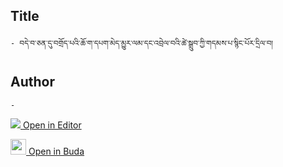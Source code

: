 ## Title
	- བདེ་བ་ཅན་དུ་བགྲོད་པའི་ཆོ་ག་དཔག་མེད་མྱུར་ལམ་དང་འབྲེལ་བའི་ཚེ་སྒྲུབ་ཀྱི་གདམས་པ་སྙིང་པོར་དྲིལ་བ།

## Author
	- 



[<img src="https://img.icons8.com/color/25/000000/edit-property.png"> Open in Editor](http://editor.openpecha.org/P001813)

[<img width="25" src="https://library.bdrc.io/icons/BUDA-small.svg"> Open in Buda](https://library.bdrc.io/show/bdr:IE0OPP001813)
